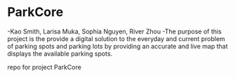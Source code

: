 # ParkCore

-Kao Smith, Larisa Muka, Sophia Nguyen, River Zhou
-The purpose of this project is the provide a digital solution to the everyday and current problem of parking spots and parking lots by providing an accurate and live map that displays the available parking spots.

repo for project ParkCore
